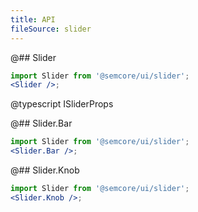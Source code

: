 ```yaml
---
title: API
fileSource: slider
---
```


@## Slider

```jsx
import Slider from '@semcore/ui/slider';
<Slider />;
```

@typescript ISliderProps

@## Slider.Bar

```jsx
import Slider from '@semcore/ui/slider';
<Slider.Bar />;
```

@## Slider.Knob

```jsx
import Slider from '@semcore/ui/slider';
<Slider.Knob />;
```
